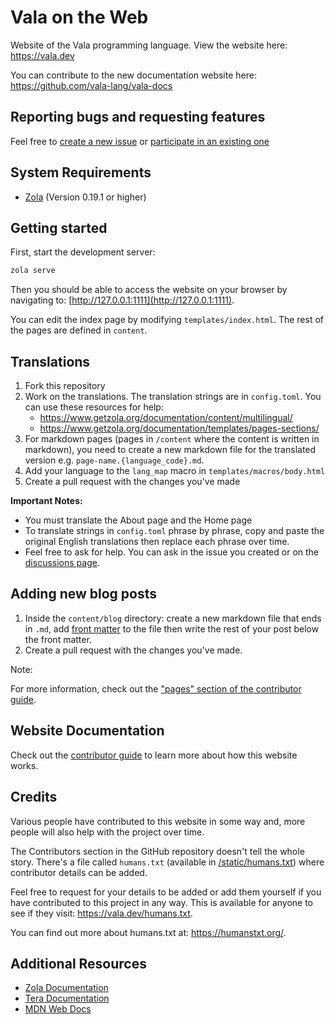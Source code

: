 # Vala on the Web

Website of the Vala programming language. View the website here: https://vala.dev

You can contribute to the new documentation website here: https://github.com/vala-lang/vala-docs

## Reporting bugs and requesting features

Feel free to [create a new issue](https://github.com/vala-lang/vala-www/issues/new/choose) or [participate in an existing one](https://github.com/vala-lang/vala-www/issues)

## System Requirements

- [Zola](https://www.getzola.org) (Version 0.19.1 or higher)

## Getting started

First, start the development server:

```sh
zola serve
```

Then you should be able to access the website on your browser by navigating to: [http://127.0.0.1:1111](http://127.0.0.1:1111).

You can edit the index page by modifying `templates/index.html`. The rest of the pages are defined in `content`.

## Translations

1. Fork this repository
2. Work on the translations. The translation strings are in `config.toml`. You can use these resources for help:
   - https://www.getzola.org/documentation/content/multilingual/
   - https://www.getzola.org/documentation/templates/pages-sections/
3. For markdown pages (pages in `/content` where the content is written in markdown), you need to create a new markdown file for the translated version e.g. `page-name.{language_code}.md`.
4. Add your language to the `lang_map` macro in `templates/macros/body.html`
5. Create a pull request with the changes you've made

**Important Notes:**

- You must translate the About page and the Home page
- To translate strings in `config.toml` phrase by phrase, copy and paste the original English translations then replace each phrase over time.
- Feel free to ask for help. You can ask in the issue you created or on the [discussions page](https://www.github.com/vala-www/discussions).

## Adding new blog posts

1. Inside the `content/blog` directory: create a new markdown file that ends in `.md`, add [front matter](https://www.getzola.org/documentation/content/page/#front-matter) to the file then write the rest of your post below the front matter.
2. Create a pull request with the changes you've made.

Note: 

For more information, check out the ["pages" section of the contributor guide](docs/3-pages.md).

## Website Documentation

Check out the [contributor guide](docs/CONTRIBUTING.md) to learn more about how this website works.

## Credits

Various people have contributed to this website in some way and, more people will also help with the project over time.

The Contributors section in the GitHub repository doesn't tell the whole story. There's a file called `humans.txt` (available in [/static/humans.txt](/static/humans.txt)) where contributor details can be added.

Feel free to request for your details to be added or add them yourself if you have contributed to this project in any way. This is available for anyone to see if they visit: https://vala.dev/humans.txt.

You can find out more about humans.txt at: https://humanstxt.org/.

## Additional Resources

- [Zola Documentation](https://www.getzola.org/documentation/getting-started/overview/)
- [Tera Documentation](https://tera.netlify.app/docs/)
- [MDN Web Docs](https://developer.mozilla.org)

